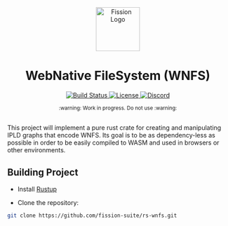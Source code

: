 <div align="center">
  <a href="https://github.com/fission-suite" target="_blank">
    <img src="https://raw.githubusercontent.com/fission-suite/rs-wnfs/main/assets/logo.svg" alt="Fission Logo" width="100" height="100"></img>
  </a>

  <h1 align="center">WebNative FileSystem (WNFS)</h1>

  <p>
    <!-- <a href="https://crates.io/crates/rs-wnfs">
      <img src="https://img.shields.io/crates/v/rs-wnfs?label=crates" alt="Concurrency Docs">
    </a> -->
    <!-- <a href="https://codecov.io/gh/fission-suite/rs-wnfs">
      <img src="https://codecov.io/gh/fission-suite/rs-wnfs/branch/main/graph/badge.svg?token=95YHXFMFF4" alt="Code Coverage"/>
    </a> -->
    <a href="https://github.com/fission-suite/rs-wnfs/actions?query=">
      <img src="https://github.com/fission-suite/rs-wnfs/actions/workflows/checks.yaml/badge.svg" alt="Build Status">
    </a>
    <a href="https://github.com/fission-suite/rs-wnfs/blob/main/LICENSE">
      <img src="https://img.shields.io/badge/License-Apache%202.0-blue.svg" alt="License">
    </a>
    <!-- <a href="https://docs.rs/fission-suite/rs-wnfs">
      <img src="https://img.shields.io/static/v1?label=Docs&message=docs.rs&color=blue" alt="Concurrency Docs">
    </a> -->
    <a href="https://discord.gg/zAQBDEq">
      <img src="https://img.shields.io/static/v1?label=Discord&message=join%20us!&color=mediumslateblue" alt="Discord">
    </a>
  </p>
</div>

<div align="center"><sub>:warning: Work in progress. Do not use :warning:</sub></div>

##

This project will implement a pure rust crate for creating and manipulating IPLD graphs that encode WNFS.
Its goal is to be as dependency-less as possible in order to be easily compiled to WASM and used in browsers or other environments.

##

## Building Project

- Install [Rustup](https://www.rust-lang.org/tools/install)

- Clone the repository:

```bash
git clone https://github.com/fission-suite/rs-wnfs.git
```

